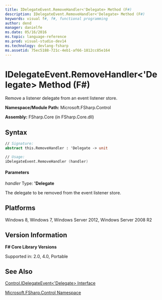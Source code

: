 ```yaml
---
title: IDelegateEvent.RemoveHandler<'Delegate> Method (F#)
description: IDelegateEvent.RemoveHandler<'Delegate> Method (F#)
keywords: visual f#, f#, functional programming
author: dend
manager: danielfe
ms.date: 05/16/2016
ms.topic: language-reference
ms.prod: visual-studio-dev14
ms.technology: devlang-fsharp
ms.assetid: 75ec5188-721c-4eb1-af66-1812cc85e164 
---
```


# IDelegateEvent.RemoveHandler<'Delegate> Method (F#)

Remove a listener delegate from an event listener store.

**Namespace/Module Path:** Microsoft.FSharp.Control

**Assembly:** FSharp.Core (in FSharp.Core.dll)


## Syntax

```fsharp
// Signature:
abstract this.RemoveHandler : 'Delegate -> unit

// Usage:
iDelegateEvent.RemoveHandler (handler)
```

#### Parameters
*handler*
Type: **'Delegate**


The delegate to be removed from the event listener store.

## Platforms
Windows 8, Windows 7, Windows Server 2012, Windows Server 2008 R2


## Version Information
**F# Core Library Versions**

Supported in: 2.0, 4.0, Portable

## See Also
[Control.IDelegateEvent&#60;'Delegate&#62; Interface](Control.IDelegateEvent%5B%27Delegate%5D-Interface-%5BFSharp%5D.md)

[Microsoft.FSharp.Control Namespace](Microsoft.FSharp.Control-Namespace-%5BFSharp%5D.md)